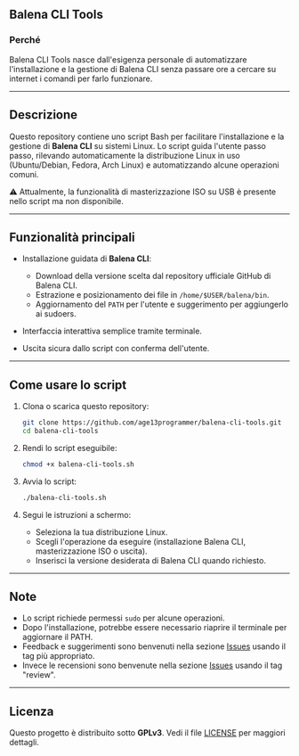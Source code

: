 ## Balena CLI Tools

### Perché
Balena CLI Tools nasce dall'esigenza personale di automatizzare l'installazione e la gestione di Balena CLI senza passare ore a cercare su internet i comandi per farlo funzionare.

---

## Descrizione

Questo repository contiene uno script Bash per facilitare l'installazione e la gestione di **Balena CLI** su sistemi Linux. Lo script guida l'utente passo passo, rilevando automaticamente la distribuzione Linux in uso (Ubuntu/Debian, Fedora, Arch Linux) e automatizzando alcune operazioni comuni.

⚠️ Attualmente, la funzionalità di masterizzazione ISO su USB è presente nello script ma non disponibile.

---

## Funzionalità principali

* Installazione guidata di **Balena CLI**:

  * Download della versione scelta dal repository ufficiale GitHub di Balena CLI.
  * Estrazione e posizionamento dei file in `/home/$USER/balena/bin`.
  * Aggiornamento del `PATH` per l'utente e suggerimento per aggiungerlo ai sudoers.
* Interfaccia interattiva semplice tramite terminale.
* Uscita sicura dallo script con conferma dell'utente.

---

## Come usare lo script

1. Clona o scarica questo repository:

   ```bash
   git clone https://github.com/age13programmer/balena-cli-tools.git
   cd balena-cli-tools
   ```
2. Rendi lo script eseguibile:

   ```bash
   chmod +x balena-cli-tools.sh
   ```
3. Avvia lo script:

   ```bash
   ./balena-cli-tools.sh
   ```
4. Segui le istruzioni a schermo:

   * Seleziona la tua distribuzione Linux.
   * Scegli l'operazione da eseguire (installazione Balena CLI, masterizzazione ISO o uscita).
   * Inserisci la versione desiderata di Balena CLI quando richiesto.

---

## Note

* Lo script richiede permessi `sudo` per alcune operazioni.
* Dopo l'installazione, potrebbe essere necessario riaprire il terminale per aggiornare il PATH.
* Feedback e suggerimenti sono benvenuti nella sezione [Issues](https://github.com/tuo-username/balena-cli-tools/issues) usando il tag più appropriato.
* Invece le recensioni sono benvenute nella sezione [Issues](https://github.com/tuo-username/balena-cli-tools/issues) usando il tag "review".

---

## Licenza

Questo progetto è distribuito sotto **GPLv3**. Vedi il file [LICENSE](LICENSE) per maggiori dettagli.
